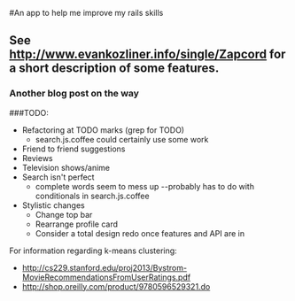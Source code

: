 #An app to help me improve my rails skills
## See http://www.evankozliner.info/single/Zapcord for a short description of some features.
### Another blog post on the way
###TODO:
* Refactoring at TODO marks (grep for TODO)
  * search.js.coffee could certainly use some work
* Friend to friend suggestions
* Reviews
* Television shows/anime
* Search isn't perfect
  * complete words seem to mess up --probably has to do with conditionals in search.js.coffee
* Stylistic changes
  * Change top bar
  * Rearrange profile card
  * Consider a total design redo once features and API are in

For information regarding k-means clustering:
* http://cs229.stanford.edu/proj2013/Bystrom-MovieRecommendationsFromUserRatings.pdf
* http://shop.oreilly.com/product/9780596529321.do
